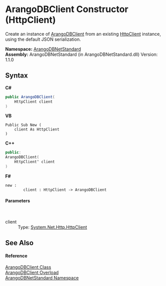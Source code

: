 # ArangoDBClient Constructor (HttpClient)
 

Create an instance of <a href="ba0f435e-0803-bafd-7a3d-9963d8a82ad8">ArangoDBClient</a> from an existing <a href="https://docs.microsoft.com/dotnet/api/system.net.http.httpclient" target="_blank" rel="noopener noreferrer">HttpClient</a> instance, using the default JSON serialization.

**Namespace:**&nbsp;<a href="069489ce-b545-4054-943a-23b806da64e9">ArangoDBNetStandard</a><br />**Assembly:**&nbsp;ArangoDBNetStandard (in ArangoDBNetStandard.dll) Version: 1.1.0

## Syntax

**C#**<br />
``` C#
public ArangoDBClient(
	HttpClient client
)
```

**VB**<br />
``` VB
Public Sub New ( 
	client As HttpClient
)
```

**C++**<br />
``` C++
public:
ArangoDBClient(
	HttpClient^ client
)
```

**F#**<br />
``` F#
new : 
        client : HttpClient -> ArangoDBClient
```


#### Parameters
&nbsp;<dl><dt>client</dt><dd>Type: <a href="https://docs.microsoft.com/dotnet/api/system.net.http.httpclient" target="_blank" rel="noopener noreferrer">System.Net.Http.HttpClient</a><br /></dd></dl>

## See Also


#### Reference
<a href="ba0f435e-0803-bafd-7a3d-9963d8a82ad8">ArangoDBClient Class</a><br /><a href="a240126c-3dfc-6a91-fa33-c6b60c75658d">ArangoDBClient Overload</a><br /><a href="069489ce-b545-4054-943a-23b806da64e9">ArangoDBNetStandard Namespace</a><br />